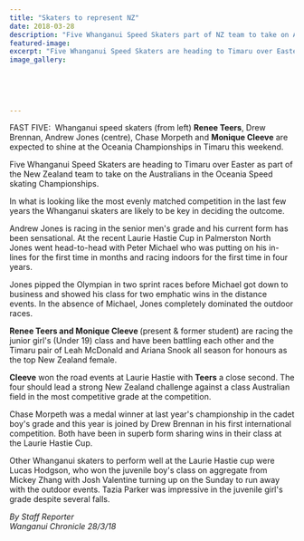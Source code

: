 ```yaml
---
title: "Skaters to represent NZ"
date: 2018-03-28
description: "Five Whanganui Speed Skaters part of NZ team to take on Australians in Oceania Speed skating Champs..."
featured-image: 
excerpt: "Five Whanganui Speed Skaters are heading to Timaru over Easter as part of the NZ team to take on the Australians in the Oceania Speed skating Champs."
image_gallery:
    
    
    
    
    
---
```


<p>FAST FIVE:&nbsp;&nbsp;<span>Whanganui speed skaters (from left) <strong>Renee Teers</strong>, Drew Brennan, Andrew Jones (centre), Chase Morpeth and <strong>Monique Cleeve</strong> are expected to shine at the Oceania Championships in Timaru this weekend.</span></p>
<p class="element element-paragraph">Five Whanganui Speed Skaters are heading to Timaru over Easter as part of the New Zealand team to take on the Australians in the Oceania Speed skating Championships.</p>
<p class="element element-paragraph">In what is looking like the most evenly matched competition in the last few years the Whanganui skaters are likely to be key in deciding the outcome.</p>
<p class="element element-paragraph">Andrew Jones is racing in the senior men's grade and his current form has been sensational. At the recent Laurie Hastie Cup in Palmerston North Jones went head-to-head with Peter Michael who was putting on his in-lines for the first time in months and racing indoors for the first time in four years.</p>
<p class="element element-paragraph">Jones pipped the Olympian in two sprint races before Michael got down to business and showed his class for two emphatic wins in the distance events. In the absence of Michael, Jones completely dominated the outdoor races.</p>
<p class="element element-paragraph"><strong>Renee Teers and Monique Cleeve </strong>(present &amp; former student)&nbsp;are racing the junior girl's (Under 19) class and have been battling each other and the Timaru pair of Leah McDonald and Ariana Snook all season for honours as the top New Zealand female.</p>
<p class="element element-paragraph"><strong>Cleeve</strong> won the road events at Laurie Hastie with <strong>Teers</strong> a close second. The four should lead a strong New Zealand challenge against a class Australian field in the most competitive grade at the competition.</p>
<p class="element element-paragraph">Chase Morpeth was a medal winner at last year's championship in the cadet boy's grade and this year is joined by Drew Brennan in his first international competition. Both have been in superb form sharing wins in their class at the Laurie Hastie Cup.</p>
<p class="element element-paragraph">Other Whanganui skaters to perform well at the Laurie Hastie cup were Lucas Hodgson, who won the juvenile boy's class on aggregate from Mickey Zhang with Josh Valentine turning up on the Sunday to run away with the outdoor events. Tazia Parker was impressive in the juvenile girl's grade despite several falls.</p>
<p class="element element-paragraph"><em>By Staff Reporter </em><br /><em>Wanganui Chronicle 28/3/18</em></p>

